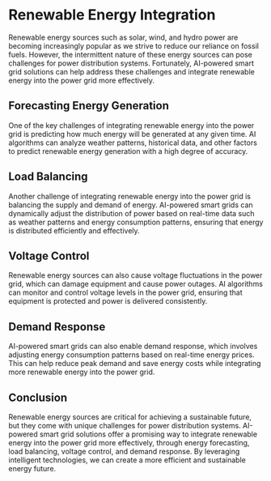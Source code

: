 Renewable Energy Integration
========================================================================

Renewable energy sources such as solar, wind, and hydro power are becoming increasingly popular as we strive to reduce our reliance on fossil fuels. However, the intermittent nature of these energy sources can pose challenges for power distribution systems. Fortunately, AI-powered smart grid solutions can help address these challenges and integrate renewable energy into the power grid more effectively.

Forecasting Energy Generation
-----------------------------

One of the key challenges of integrating renewable energy into the power grid is predicting how much energy will be generated at any given time. AI algorithms can analyze weather patterns, historical data, and other factors to predict renewable energy generation with a high degree of accuracy.

Load Balancing
--------------

Another challenge of integrating renewable energy into the power grid is balancing the supply and demand of energy. AI-powered smart grids can dynamically adjust the distribution of power based on real-time data such as weather patterns and energy consumption patterns, ensuring that energy is distributed efficiently and effectively.

Voltage Control
---------------

Renewable energy sources can also cause voltage fluctuations in the power grid, which can damage equipment and cause power outages. AI algorithms can monitor and control voltage levels in the power grid, ensuring that equipment is protected and power is delivered consistently.

Demand Response
---------------

AI-powered smart grids can also enable demand response, which involves adjusting energy consumption patterns based on real-time energy prices. This can help reduce peak demand and save energy costs while integrating more renewable energy into the power grid.

Conclusion
----------

Renewable energy sources are critical for achieving a sustainable future, but they come with unique challenges for power distribution systems. AI-powered smart grid solutions offer a promising way to integrate renewable energy into the power grid more effectively, through energy forecasting, load balancing, voltage control, and demand response. By leveraging intelligent technologies, we can create a more efficient and sustainable energy future.
